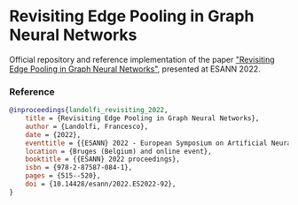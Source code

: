 # Revisiting Edge Pooling in Graph Neural Networks

Official repository and reference implementation of the paper ["Revisiting Edge Pooling in Graph Neural Networks"](https://www.esann.org/sites/default/files/proceedings/2022/ES2022-92.pdf), presented at ESANN 2022.

### Reference

```bibtex
@inproceedings{landolfi_revisiting_2022,
	title = {Revisiting Edge Pooling in Graph Neural Networks},
	author = {Landolfi, Francesco},
	date = {2022},
	eventtitle = {{ESANN} 2022 - European Symposium on Artificial Neural Networks, Computational Intelligence and Machine Learning},
	location = {Bruges (Belgium) and online event},
	booktitle = {{ESANN} 2022 proceedings},
	isbn = {978-2-87587-084-1},
	pages = {515--520},
	doi = {10.14428/esann/2022.ES2022-92},
}
```
